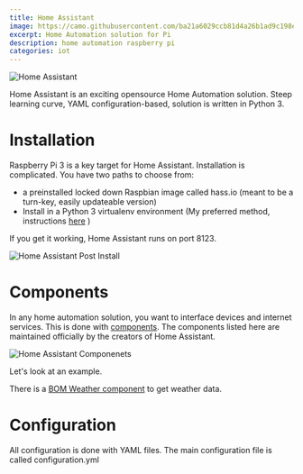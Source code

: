 ```yaml
---
title: Home Assistant
image: https://camo.githubusercontent.com/ba21a6029ccb81d4a26b1ad9c198e61d01a07e7a/68747470733a2f2f7261772e6769746875622e636f6d2f686f6d652d617373697374616e742f686f6d652d617373697374616e742f6465762f646f63732f73637265656e73686f742d636f6d706f6e656e74732e706e67
excerpt: Home Automation solution for Pi
description: home automation raspberry pi
categories: iot
---
```

![Home Assistant](https://camo.githubusercontent.com/99578d7bca06d9c2973c2564e06f1ca444a4cce1/68747470733a2f2f7261772e6769746875622e636f6d2f686f6d652d617373697374616e742f686f6d652d617373697374616e742f6d61737465722f646f63732f73637265656e73686f74732e706e67)

Home Assistant is an exciting opensource Home Automation solution. Steep learning curve, YAML configuration-based, solution is written in
Python 3.

# Installation
Raspberry Pi 3 is a key target for Home Assistant. Installation is complicated. You have two paths to choose from:

- a preinstalled locked down Raspbian image called hass.io (meant to be a turn-key, easily updateable version)
- Install in a Python 3 virtualenv environment (My preferred method, instructions [here](https://homeassistant.io/docs/installation/raspberry-pi/) )

If you get it working, Home Assistant runs on port 8123.

![Home Assistant Post Install](https://github.com/raspberrypisig/raspberrypisig.github.io/raw/master/assets/images/homeassistant-postinstall.jpg)

# Components
In any home automation solution, you want to interface devices and internet services. This is done with [components](https://home-assistant.io/components/#all). The components listed here are maintained officially by the creators of Home Assistant.

![Home Assistant Componenets](https://raw.githubusercontent.com/raspberrypisig/raspberrypisig.github.io/master/assets/images/homeassistant-components.jpg)

Let's look at an example. 

There is a [BOM Weather component](https://home-assistant.io/components/sensor.bom/) to get weather data.





# Configuration
All configuration is done with YAML files. The main configuration file is called configuration.yml

